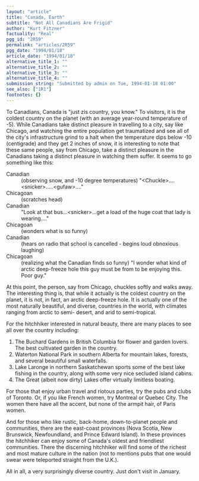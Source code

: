 ```yaml
---
layout: "article"
title: "Canada, Earth"
subtitle: "Not All Canadians Are Frigid"
author: "Kurt Fitzner"
factuality: "Real"
pgg_id: "2R59"
permalink: "articles/2R59"
pgg_date: "1994/01/18"
article_date: "1994/01/18"
alternative_title_1: ""
alternative_title_2: ""
alternative_title_3: ""
alternative_title_4: ""
submission_string: "Submitted by admin on Tue, 1994-01-18 01:00"
see_also: ["1R1"]
footnotes: {}
---
```

<div>
<p>To Canadians, Canada is "just zis country, you know." To visitors, it is the coldest country on the planet (with an average year-round temperature of -5). While Canadians take distinct pleasure in travelling to a city, say like Chicago, and watching the entire population get traumatized and see all of the city's infrastructure grind to a halt when the temperature dips below -10 (centigrade) and they get 2 inches of snow, it is interesting to note that these same people, say from Chicago, take a distinct pleasure in the Canadians taking a distinct pleasure in watching them suffer. It seems to go something like this:</p>
<dl compact>
<dt>Canadian</dt>
<dd>(observing snow, and -10 degree temperatures) "&lt;Chuckle&gt;....&lt;snicker&gt;.....&lt;gufaw&gt;...."</dd>
<dt>Chicagoan</dt>
<dd>(scratches head)</dd>
<dt>Canadian</dt>
<dd>"Look at that bus...&lt;snicker&gt;...get a load of the huge coat that lady is wearing...."</dd>
<dt>Chicagoan</dt>
<dd>(wonders what is so funny)</dd>
<dt>Canadian</dt>
<dd>(hears on radio that school is cancelled - begins loud obnoxious laughing)</dd>
<dt>Chicagoan</dt>
<dd>(realizing what the Canadian finds so funny) "I wonder what kind of arctic deep-freeze hole this guy must be from to be enjoying this. Poor guy."</dd>
</dl>
<p>At this point, the person, say from Chicago, chuckles softly and walks away. The interesting thing is, that while it actually is the coldest country on the planet, it is not, in fact, an arctic deep-freeze hole. It is actually one of the most naturally beautiful, and diverse, countries in the world, with climates ranging from arctic to semi- desert, and arid to semi-tropical.</p>
<p>For the hitchhiker interested in natural beauty, there are many places to see all over the country including:</p>
<ol>
<li value="1">The Buchard Gardens in British Columbia for flower and garden lovers. The best cultivated garden in the country.</li>
<li value="2">Waterton National Park in southern Alberta for mountain lakes, forests, and several beautiful small waterfalls.</li>
<li value="3">Lake Laronge in northern Saskatchewan sports some of the best lake fishing in the country, along with some very nice secluded island cabins.</li>
<li value="4">The Great (albeit now dirty) Lakes offer virtually limitless boating.</li>
</ol>
<p>For those that enjoy urban travel and riotous parties, try the pubs and clubs of Toronto. Or, if you like French women, try Montreal or Quebec City. The women there have all the accent, but none of the armpit hair, of Paris women.</p>
<p>And for those who like rustic, back-home, down-to-planet people and communities, there are the east-coast provinces (Nova Scotia, New Brunswick, Newfoundland, and Prince Edward Island). In these provinces the hitchhiker can enjoy some of Canada's oldest and friendliest communities. There the discerning hitchhiker will find some of the richest and most mature culture in the nation (not to mentions pubs that one would swear were teleported straight from the U.K.).</p>
<p>All in all, a very surprisingly diverse country. Just don't visit in January.</p>
</div>
